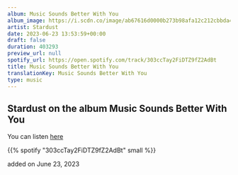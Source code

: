 ```yaml
---
album: Music Sounds Better With You
album_image: https://i.scdn.co/image/ab67616d0000b273b98afa12c212cbbda4f1799b
artist: Stardust
date: 2023-06-23 13:53:59+00:00
draft: false
duration: 403293
preview_url: null
spotify_url: https://open.spotify.com/track/303ccTay2FiDTZ9fZ2AdBt
title: Music Sounds Better With You
translationKey: Music Sounds Better With You
type: music
---
```


## Stardust on the album Music Sounds Better With You

You can listen [here](https://open.spotify.com/track/303ccTay2FiDTZ9fZ2AdBt)

{{% spotify "303ccTay2FiDTZ9fZ2AdBt" small %}}

added on June 23, 2023